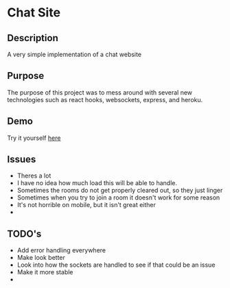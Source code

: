 # Chat Site
## Description
A very simple implementation of a chat website

## Purpose
The purpose of this project was to mess around with several new technologies such as react hooks, websockets, express, and heroku.

## Demo
Try it yourself [here](https://seans-chat-app.herokuapp.com/)

## Issues
- Theres a lot
- I have no idea how much load this will be able to handle.
- Sometimes the rooms do not get properly cleared out, so they just linger
- Sometimes when you try to join a room it doesn't work for some reason
- It's not horrible on mobile, but it isn't great either
-  

## TODO's
- Add error handling everywhere
- Make look better
- Look into how the sockets are handled to see if that could be an issue
- Make it more stable
- 
